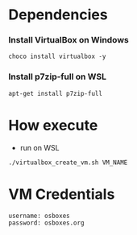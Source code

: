 # Dependencies

### Install VirtualBox on Windows
```
choco install virtualbox -y
```

### Install p7zip-full on WSL
```
apt-get install p7zip-full
```

# How execute
- run on WSL
```
./virtualbox_create_vm.sh VM_NAME
```

# VM Credentials
```
username: osboxes
password: osboxes.org
```